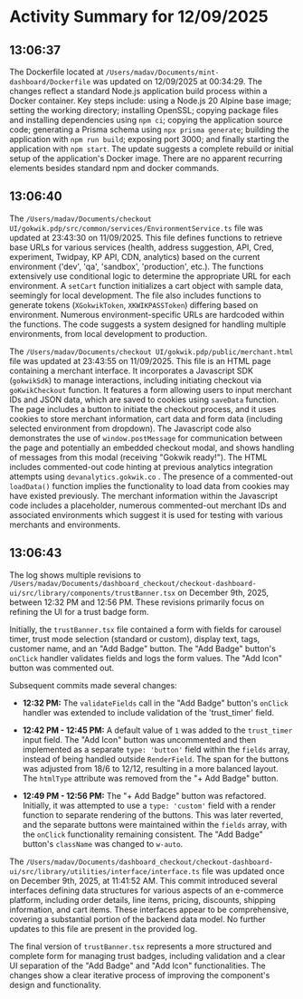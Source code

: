 # Activity Summary for 12/09/2025

## 13:06:37
The Dockerfile located at `/Users/madav/Documents/mint-dashboard/Dockerfile` was updated on 12/09/2025 at 00:34:29.  The changes reflect a standard Node.js application build process within a Docker container.  Key steps include: using a Node.js 20 Alpine base image; setting the working directory; installing OpenSSL; copying package files and installing dependencies using `npm ci`; copying the application source code; generating a Prisma schema using `npx prisma generate`; building the application with `npm run build`; exposing port 3000; and finally starting the application with `npm start`.  The update suggests a complete rebuild or initial setup of the application's Docker image.  There are no apparent recurring elements besides standard npm and docker commands.


## 13:06:40
The `/Users/madav/Documents/checkout UI/gokwik.pdp/src/common/services/EnvironmentService.ts` file was updated at 23:43:30 on 11/09/2025.  This file defines functions to retrieve base URLs for various services (health, address suggestion, API, Cred, experiment, Twidpay, KP API, CDN, analytics) based on the current environment ('dev', 'qa', 'sandbox', 'production', etc.).  The functions extensively use conditional logic to determine the appropriate URL for each environment.  A `setCart` function initializes a cart object with sample data, seemingly for local development.  The file also includes functions to generate tokens (`XGokwikToken`, `XKWIKPASSToken`) differing based on environment.  Numerous environment-specific URLs are hardcoded within the functions.  The code suggests a system designed for handling multiple environments, from local development to production.

The `/Users/madav/Documents/checkout UI/gokwik.pdp/public/merchant.html` file was updated at 23:43:55 on 11/09/2025. This file is an HTML page containing a merchant interface.  It incorporates a Javascript SDK (`gokwikSdk`) to manage interactions, including initiating checkout via `goKwikCheckout` function.  It features a form allowing users to input merchant IDs and JSON data, which are saved to cookies using `saveData` function.  The page includes a button to initiate the checkout process, and it uses cookies to store merchant information, cart data and form data (including selected environment from dropdown).  The Javascript code also demonstrates the use of `window.postMessage` for communication between the page and potentially an embedded checkout modal, and shows  handling of messages from this modal (receiving "Gokwik ready!"). The HTML includes commented-out code hinting at previous analytics integration attempts using `devanalytics.gokwik.co` .  The presence of a commented-out `loadData()` function implies the functionality to load data from cookies may have existed previously.  The merchant information within the Javascript code includes a placeholder, numerous commented-out merchant IDs and associated environments which suggest it is used for testing with various merchants and environments.


## 13:06:43
The log shows multiple revisions to `/Users/madav/Documents/dashboard_checkout/checkout-dashboard-ui/src/library/components/trustBanner.tsx` on December 9th, 2025, between 12:32 PM and 12:56 PM.  These revisions primarily focus on refining the UI for a trust badge form.

Initially, the `trustBanner.tsx` file contained a form with fields for carousel timer, trust mode selection (standard or custom), display text, tags, customer name, and an "Add Badge" button.  The "Add Badge" button's `onClick` handler validates fields and logs the form values.  The "Add Icon" button was commented out.


Subsequent commits made several changes:

* **12:32 PM:** The `validateFields` call in the "Add Badge" button's `onClick` handler was extended to include validation of the 'trust_timer' field.

* **12:42 PM - 12:45 PM:** A default value of `1` was added to the `trust_timer` input field.  The "Add Icon" button was uncommented and then implemented as a separate `type: 'button'` field within the `fields` array, instead of being handled outside `RenderField`.  The span for the buttons was adjusted from 18/6 to 12/12, resulting in a more balanced layout.  The `htmlType` attribute was removed from the  "+ Add Badge" button.

* **12:49 PM - 12:56 PM:** The "+ Add Badge" button was refactored.  Initially, it was attempted to use a `type: 'custom'` field with a render function to separate rendering of the buttons. This was later reverted, and the separate buttons were maintained within the `fields` array,  with the `onClick` functionality remaining consistent.  The "Add Badge" button's `className` was changed to `w-auto`.

The `/Users/madav/Documents/dashboard_checkout/checkout-dashboard-ui/src/library/utilities/interface/interface.ts` file was updated once on December 9th, 2025, at 11:41:52 AM. This commit introduced several interfaces defining data structures for various aspects of an e-commerce platform, including order details, line items, pricing, discounts, shipping information, and cart items.  These interfaces appear to be comprehensive, covering a substantial portion of the backend data model.  No further updates to this file are present in the provided log.

The final version of `trustBanner.tsx` represents a more structured and complete form for managing trust badges, including validation and a clear UI separation of the "Add Badge" and "Add Icon" functionalities.  The changes show a clear iterative process of improving the component's design and functionality.
